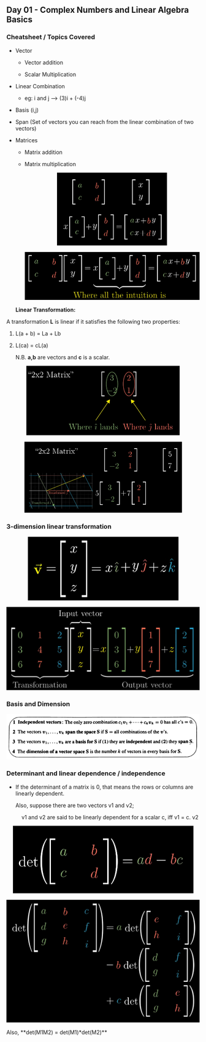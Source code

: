 ## Day 01 - Complex Numbers and Linear Algebra Basics

### Cheatsheet / Topics Covered

- Vector
  
  - Vector addition
  
  - Scalar Multiplication

- Linear Combination
  
  - eg: i and j --> (3)i + (-4)j

- Basis (i,j)

- Span (Set of vectors you can reach from the linear combination of two vectors)

- Matrices
  
  - Matrix addition
  
  - Matrix multiplication  
    
    <p align="center"><img src="./images/1.png" width="287"></p>
    <p align="center"><img src="./images/2.png" width="486"></p>
  
  **Linear Transformation:**

A transformation **L** is linear if it satisfies the following two properties:

1. L(a + b) = La + Lb

2. L(ca) = cL(a)
   
   N.B. **a,b** are vectors and **c** is a scalar.

<p align="center"><img src="./images/3.png" width="400"></p>
<p align="center"><img src="./images/4.png" width="411"></p>

### 3-dimension linear transformation

<p align="center"><img src="./images/5.png"></p>
<p align="center"><img src="./images/6.png"></p>

### Basis and Dimension

<p align="center"><img src="./images/7.png"></p>

### Determinant and linear dependence / independence

- If the determinant of a matrix is 0, that means the rows or columns are linearly dependent.
  
  Also, suppose there are two vectors v1 and v2;
  
      v1 and v2 are said to be linearly dependent for a scalar c, iff v1 = c. v2

<p align="center"><img src="./images/8.png"></p>
<p align="center"><img src="./images/9.png"></p>  
Also, **det(M1M2) = det(M1)*det(M2)**
